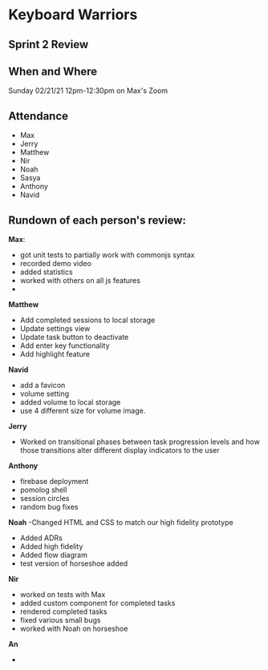 # Keyboard Warriors

## Sprint 2 Review

## When and Where

Sunday 02/21/21 12pm-12:30pm on Max's Zoom

## Attendance

 - Max
 - Jerry
 - Matthew
 - Nir
 - Noah
 - Sasya 
 - Anthony
 - Navid


## Rundown of each person's review:

**Max**:
 - got unit tests to partially work with commonjs syntax
 - recorded demo video
 - added statistics
 - worked with others on all js features
 - 

**Matthew**
 - Add completed sessions to local storage
 - Update settings view
 - Update task button to deactivate
 - Add enter key functionality
 - Add highlight feature



**Navid**
 - add a favicon
 - volume setting
 -  added volume to local storage
 -  use 4 different size for volume image.



**Jerry**
 
- Worked on transitional phases between task progression levels and how those transitions alter different display indicators to the user


**Anthony**
- firebase deployment
- pomolog shell
- session circles
- random bug fixes


**Noah**
-Changed HTML and CSS to match our high fidelity prototype
- Added ADRs
- Added high fidelity
- Added flow diagram
- test version of horseshoe added


**Nir**
 - worked on tests with Max
 - added custom component for completed tasks
 - rendered completed tasks
 - fixed various small bugs
 - worked with Noah on horseshoe

**An**

- 
